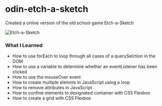 # odin-etch-a-sketch

Created a online version of the old school game Etch-a-Sketch

![Etch-a-Sketch](https://upload.wikimedia.org/wikipedia/commons/thumb/e/e5/Taj_Mahal_drawing_on_an_Etch-A-Sketch.jpg/800px-Taj_Mahal_drawing_on_an_Etch-A-Sketch.jpg)

### What I Learned

 - How to use forEach to loop through all cases of a querySelction in the DOM
 - How to use a variable to determine whether an eventListener has been clicked
 - How to use the mouseOver event
 - How to create multiple elemnts in JavaScript using a loop
 - How to remove attributes in JavaScript
 - How to confine elements to designated container with CSS Flexbox
 - How to create a grid with CSS Flexbox
